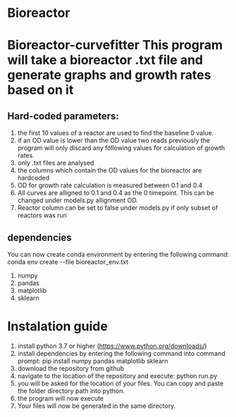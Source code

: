 # Bioreactor
# Bioreactor-curvefitter  This program will take a bioreactor .txt file and generate graphs and growth rates based on it

## Hard-coded parameters:
1. the first 10 values of a reactor are used to find the baseline 0 value.
2. if an OD value is lower than the OD value two reads previously the program will only discard any following values for calculation of growth rates.
3. only .txt files are analysed
4. the columns which contain the OD values for the bioreactor are hardcoded
5. OD for growth rate calculation is measured between 0.1 and 0.4
6. All curves are alligned to 0.1 and 0.4 as the 0 timepoint. This can be changed under models.py allignment OD.
7. Reactor column can be set to false under models.py if only subset of reactors was run

## dependencies
You can now create conda environment by entering the following command:
conda env create --file bioreactor_env.txt
1. numpy
2. pandas
3. matplotlib
4. sklearn


# Instalation guide
1. install python 3.7 or higher (https://www.python.org/downloads/)
2. install dependencies by entering the following command into command prompt:
    pip install numpy pandas matplotlib sklearn
3. download the repository from github
4. navigate to the location of the repository and execute:
    python run.py
5. you will be asked for the location of your files. You can copy and paste the folder directory path into python.
6. the program will now execute
7. Your files will now be generated in the same directory.

